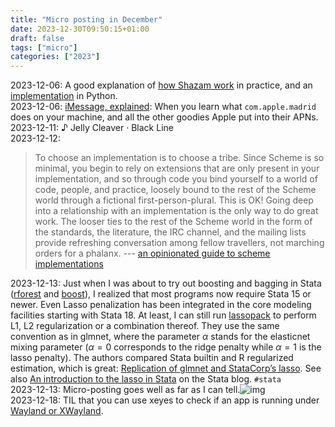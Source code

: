 ```yaml
---
title: "Micro posting in December"
date: 2023-12-30T09:50:15+01:00
draft: false
tags: ["micro"]
categories: ["2023"]
---
```


<a href="#" style="text-decoration: none;">2023-12-06</a>: A good explanation of [how Shazam work](https://www.cameronmacleod.com/blog/how-does-shazam-work) in practice, and an [implementation](https://github.com/notexactlyawe/abracadabra) in Python.<br>
<a href="#" style="text-decoration: none;">2023-12-06</a>: [iMessage, explained](https://jjtech.dev/reverse-engineering/imessage-explained/): When you learn what `com.apple.madrid` does on your machine, and all the other goodies Apple put into their APNs.<br>
<a href="#" style="text-decoration: none;">2023-12-11</a>: ♪ Jelly Cleaver · Black Line<br>
<a href="#" style="text-decoration: none;">2023-12-12</a>:

> To choose an implementation is to choose a tribe. Since Scheme is so minimal, you begin to rely on extensions that are only present in your implementation, and so through code you bind yourself to a world of code, people, and practice, loosely bound to the rest of the Scheme world through a fictional first-person-plural. This is OK! Going deep into a relationship with an implementation is the only way to do great work. The looser ties to the rest of the Scheme world in the form of the standards, the literature, the IRC channel, and the mailing lists provide refreshing conversation among fellow travellers, not marching orders for a phalanx. --- [an opinionated guide to scheme implementations](https://wingolog.org/archives/2013/01/07/an-opinionated-guide-to-scheme-implementations)<br>

<a href="#" style="text-decoration: none;">2023-12-13</a>: Just when I was about to try out boosting and bagging in Stata ([rforest](https://ideas.repec.org/c/boc/bocode/s458614.html) and [boost](https://journals.sagepub.com/doi/pdf/10.1177/1536867X0500500304)), I realized that most programs now require Stata 15 or newer. Even Lasso penalization has been integrated in the core modeling facilities starting with Stata 18. At least, I can still run [lassopack](https://statalasso.github.io/) to perform  L1, L2 regularization or a combination thereof. They use the same convention as in glmnet, where the parameter $\alpha$ stands for the elasticnet mixing parameter ($\alpha=0$ corresponds to the ridge penalty while $\alpha=1$ is the lasso penalty). The authors compared Stata builtin and R regularized estimation, which is great: [Replication of glmnet and StataCorp’s lasso](https://statalasso.github.io/docs/lassopack/lasso2_replication/). See also [An introduction to the lasso in Stata](https://blog.stata.com/2019/09/09/an-introduction-to-the-lasso-in-stata/) on the Stata blog. `#stata`<br>
<a href="#" style="text-decoration: none;">2023-12-13</a>: Micro-posting goes well as far as I can tell.![img](/img/cal-heatmap-2023.png)<br>
<a href="#" style="text-decoration: none;">2023-12-18</a>: TIL that you can use xeyes to check if an app is running under [Wayland or XWayland](https://medium.com/@bugaevc/how-to-easily-determine-if-an-app-runs-on-xwayland-or-on-wayland-natively-8191b506ab9a).<br>
